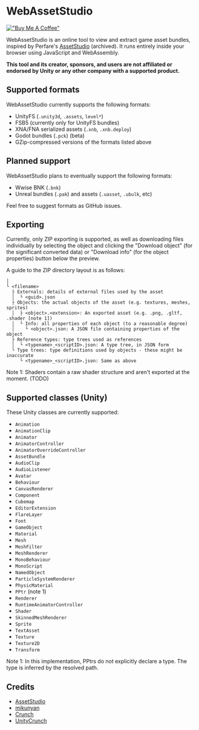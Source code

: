 # WebAssetStudio
[!["Buy Me A Coffee"](https://www.buymeacoffee.com/assets/img/custom_images/orange_img.png)](https://www.buymeacoffee.com/ashduino101)

WebAssetStudio is an online tool to view and extract game asset bundles, inspired by Perfare's [AssetStudio](https://github.com/Perfare/AssetStudio) (archived).
It runs entirely inside your browser using JavaScript and WebAssembly.

**This tool and its creator, sponsors, and users are not affiliated or endorsed by Unity or any other company with a supported product.**

## Supported formats
WebAssetStudio currently supports the following formats:
 - UnityFS (`.unity3d`, `.assets`, `level*`)
 - FSB5 (currently only for UnityFS bundles)
 - XNA/FNA serialized assets (`.xnb`, `.xnb.deploy`)
 - Godot bundles (`.pck`) (beta)
 - GZip-compressed versions of the formats listed above

## Planned support
WebAssetStudio plans to eventually support the following formats:
 - Wwise BNK (`.bnk`)
 - Unreal bundles (`.pak`) and assets (`.uasset`, `.ubulk`, etc)

Feel free to suggest formats as GitHub issues.

## Exporting
Currently, only ZIP exporting is supported, as well as 
downloading files individually by selecting the object and 
clicking the "Download object" (for the significant converted data) or "Download info" (for the object properties) button 
below the preview.

A guide to the ZIP directory layout is as follows:

```
│
└ <filename>
  ├ Externals: details of external files used by the asset
  │  └ <guid>.json
  ├ Objects: the actual objects of the asset (e.g. textures, meshes, sprites)
  │  ├ <object>.<extension>: An exported asset (e.g. .png, .gltf, .shader [note 1])
  │  └ Info: all properties of each object (to a reasonable degree)
  │    └ <object>.json: A JSON file containing properties of the object
  ├ Reference types: type trees used as references
  │  └ <typename>_<scriptID>.json: A type tree, in JSON form
  └ Type trees: type definitions used by objects - these might be inaccurate
     └ <typename>_<scriptID>.json: Same as above
```
Note 1: Shaders contain a raw shader structure and aren't exported at the moment. (TODO)

## Supported classes (Unity)
These Unity classes are currently supported:
 - `Animation`
 - `AnimationClip`
 - `Animator`
 - `AnimatorController`
 - `AnimatorOverrideController`
 - `AssetBundle`
 - `AudioClip`
 - `AudioListener`
 - `Avatar`
 - `Behaviour`
 - `CanvasRenderer`
 - `Component`
 - `Cubemap`
 - `EditorExtension`
 - `FlareLayer`
 - `Font`
 - `GameObject`
 - `Material`
 - `Mesh`
 - `MeshFilter`
 - `MeshRenderer`
 - `MonoBehaviour`
 - `MonoScript`
 - `NamedObject`
 - `ParticleSystemRenderer`
 - `PhysicMaterial`
 - `PPtr` (note 1)
 - `Renderer`
 - `RuntimeAnimatorController`
 - `Shader`
 - `SkinnedMeshRenderer`
 - `Sprite`
 - `TextAsset`
 - `Texture`
 - `Texture2D`
 - `Transform`
 
Note 1: In this implementation, PPtrs do not explicitly declare a type. The type is inferred by the resolved path.

## Credits

- [AssetStudio](https://github.com/Perfare/AssetStudio)
- [mikunyan](https://github.com/Ishotihadus/mikunyan)
- [Crunch](https://github.com/BinomialLLC/crunch)
- [UnityCrunch](https://github.com/Unity-Technologies/crunch/tree/unity)
